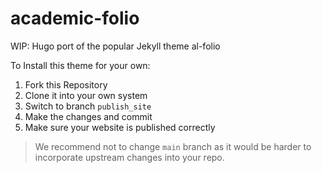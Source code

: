 # academic-folio
WIP: Hugo port of the popular Jekyll theme al-folio

To Install this theme for your own:
1. Fork this Repository
2. Clone it into your own system
3. Switch to branch `publish_site`
4. Make the changes and commit
5. Make sure your website is published correctly

> We recommend not to change `main` branch as it would be harder to incorporate upstream changes into your repo. 
